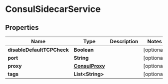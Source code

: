 

# ConsulSidecarService


## Properties

Name | Type | Description | Notes
------------ | ------------- | ------------- | -------------
**disableDefaultTCPCheck** | **Boolean** |  |  [optional]
**port** | **String** |  |  [optional]
**proxy** | [**ConsulProxy**](ConsulProxy.md) |  |  [optional]
**tags** | **List&lt;String&gt;** |  |  [optional]




